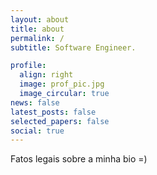 ```yaml
---
layout: about
title: about
permalink: /
subtitle: Software Engineer.

profile:
  align: right
  image: prof_pic.jpg
  image_circular: true 
news: false 
latest_posts: false  
selected_papers: false 
social: true  
---
```


Fatos legais sobre a minha bio =) 
